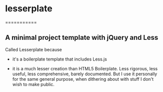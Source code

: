 # lesserplate
===========
## A minimal project template with jQuery and Less

Called Lesserplate because

* it's a boilerplate template that includes Less.js

* it is a much lesser creation than HTML5 Boilerplate. Less rigorous, less useful, less comprehensive, barely documented. But I use it personally for the same general purpose, when dithering about with stuff I don't wish to make public.
